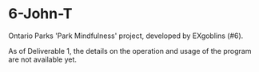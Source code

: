 # 6-John-T
Ontario Parks 'Park Mindfulness' project, developed by EXgoblins (#6).

As of Deliverable 1, the details on the operation and usage of the program are not available yet.
